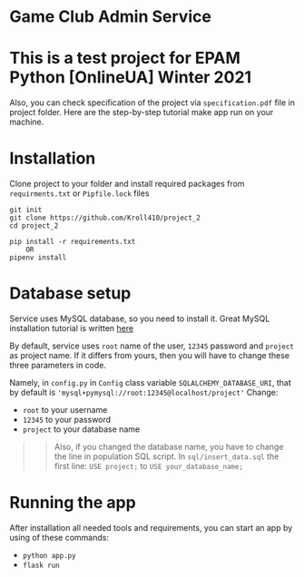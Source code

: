 # Game Club Admin Service

# This is a test project for EPAM Python [OnlineUA] Winter 2021 
Also, you can check specification of the project via `specification.pdf` file in project folder.
Here are the step-by-step tutorial make app run on your machine.

# Installation
Clone project to your folder and install required packages from `requirments.txt` or `Pipfile.lock` files
```
git init
git clone https://github.com/Kroll410/project_2
cd project_2

pip install -r requirements.txt 
    OR
pipenv install
```

# Database setup
Service uses MySQL database, so you need to install it.
Great MySQL installation tutorial is written [here](https://www.digitalocean.com/community/tutorials/how-to-install-mysql-on-ubuntu-20-04)

By default, service uses `root` name of the user, `12345` password and `project` as project name.
If it differs from yours, then you will have to change these three parameters in code.

Namely, in `config.py` in `Config` class variable `SQLALCHEMY_DATABASE_URI`, that by default is `'mysql+pymysql://root:12345@localhost/project'`
Change:
- `root` to your username
- `12345` to your password
- `project` to your database name

>> Also, if you changed the database name, you have to change the line in population SQL script.
In `sql/insert_data.sql` the first line: `USE project;` to `USE your_database_name;`

# Running the app

After installation all needed tools and requirements, you can start an app by using of these commands: 
- `python app.py`
- `flask run`



